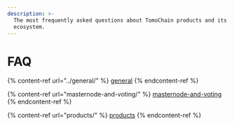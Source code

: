 ```yaml
---
description: >-
  The most frequently asked questions about TomoChain products and its
  ecosystem.
---
```


# FAQ

{% content-ref url="../general/" %}
[general](../general/)
{% endcontent-ref %}

{% content-ref url="masternode-and-voting/" %}
[masternode-and-voting](masternode-and-voting/)
{% endcontent-ref %}

{% content-ref url="products/" %}
[products](products/)
{% endcontent-ref %}
